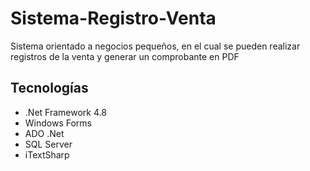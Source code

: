 # Sistema-Registro-Venta
Sistema orientado a negocios pequeños, en el cual se pueden realizar registros de la venta y generar un comprobante en PDF

## Tecnologías

- .Net Framework 4.8
- Windows Forms
- ADO .Net
- SQL Server
- iTextSharp

